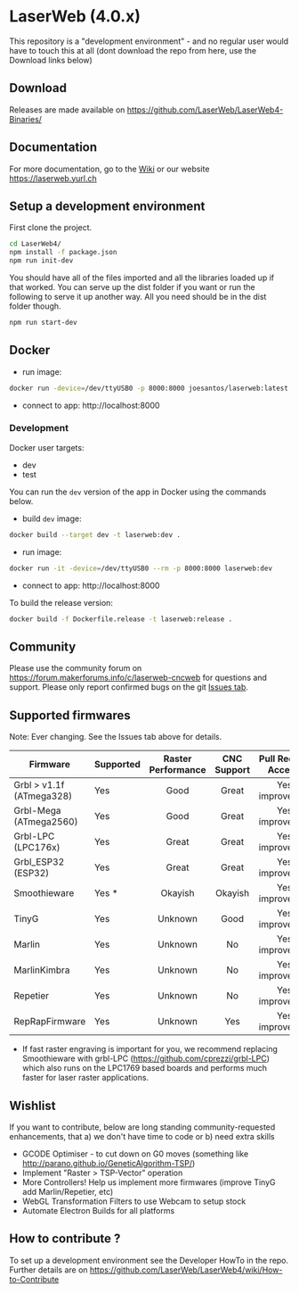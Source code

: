 # LaserWeb (4.0.x)

This repository is a "development environment" - and no regular user would have to touch this at all (dont download the repo from here, use the Download links below)

## Download
Releases are made available on https://github.com/LaserWeb/LaserWeb4-Binaries/

## Documentation
For more documentation, go to the [Wiki](https://github.com/LaserWeb/LaserWeb4/wiki) or our website https://laserweb.yurl.ch

## Setup a development environment
First clone the project.
```sh
cd LaserWeb4/
npm install -f package.json
npm run init-dev
```
You should have all of the files imported and all the libraries loaded up if that worked.
You can serve up the dist folder if you want or run the following to serve it up another way. All you need should be in the dist folder though.
```sh
npm run start-dev
```


## Docker

- run image:
```sh
docker run -device=/dev/ttyUSB0 -p 8000:8000 joesantos/laserweb:latest
```
- connect to app: http://localhost:8000

### Development

Docker user targets:
- dev
- test

You can run the `dev` version of the app in Docker using the commands below.
- build `dev` image:
```sh
docker build --target dev -t laserweb:dev .
```
- run image:
```sh
docker run -it -device=/dev/ttyUSB0 --rm -p 8000:8000 laserweb:dev
```
- connect to app: http://localhost:8000

To build the release version:
```sh
docker build -f Dockerfile.release -t laserweb:release .
```

## Community
Please use the community forum on https://forum.makerforums.info/c/laserweb-cncweb for questions and support.
Please only report confirmed bugs on the git [Issues tab](https://github.com/LaserWeb/LaserWeb4/issues).

## Supported firmwares

Note: Ever changing. See the Issues tab above for details.

| Firmware                  | Supported  | Raster Performance  | CNC Support  |Pull Requests Accepted             |
| ------------------------- |------------|:-------------------:|:------------:|:---------------------------------:|
| Grbl > v1.1f (ATmega328)  | Yes        | Good                |   Great      | Yes - improvements                |
| Grbl-Mega (ATmega2560)    | Yes        | Good                |   Great      | Yes - improvements                |
| Grbl-LPC (LPC176x)        | Yes        | Great               |   Great      | Yes - improvements                |
| Grbl_ESP32 (ESP32)        | Yes        | Great               |   Great      | Yes - improvements                |
| Smoothieware              | Yes *      | Okayish             |   Okayish    | Yes - improvements                |
| TinyG                     | Yes        | Unknown             |   Good       | Yes - improvements                |
| Marlin                    | Yes        | Unknown             |   No         | Yes - improvements                | 
| MarlinKimbra              | Yes        | Unknown             |   No         | Yes - improvements                | 
| Repetier                  | Yes        | Unknown             |   No         | Yes - improvements                |
| RepRapFirmware            | Yes        | Unknown             |   Yes        | Yes - improvements                |

* If fast raster engraving is important for you, we recommend replacing Smoothieware with grbl-LPC (https://github.com/cprezzi/grbl-LPC) which also runs on the LPC1769 based boards and performs much faster for laser raster applications.

## Wishlist

If you want to contribute, below are long standing community-requested enhancements, that a) we don't have time to code or b) need extra skills

* GCODE Optimiser - to cut down on G0 moves (something like http://parano.github.io/GeneticAlgorithm-TSP/)
* Implement "Raster > TSP-Vector" operation
* More Controllers! Help us implement more firmwares (improve TinyG add Marlin/Repetier, etc)
* WebGL Transformation Filters to use Webcam to setup stock
* Automate Electron Builds for all platforms

## How to contribute ?

To set up a development environment see the Developer HowTo in the repo. Further details are on https://github.com/LaserWeb/LaserWeb4/wiki/How-to-Contribute
